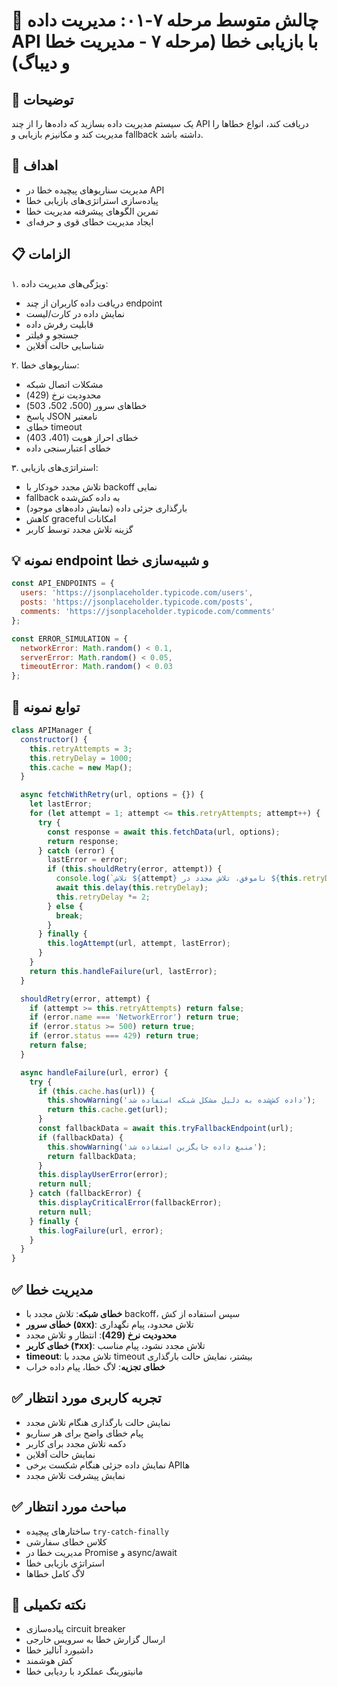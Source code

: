 # 🎯 چالش متوسط مرحله ۷-۰۱: مدیریت داده API با بازیابی خطا (مرحله ۷ - مدیریت خطا و دیباگ)

## 📝 توضیحات

یک سیستم مدیریت داده بسازید که داده‌ها را از چند API دریافت کند، انواع خطاها را مدیریت کند و مکانیزم بازیابی و fallback داشته باشد.

## 🎯 اهداف

- مدیریت سناریوهای پیچیده خطا در API
- پیاده‌سازی استراتژی‌های بازیابی خطا
- تمرین الگوهای پیشرفته مدیریت خطا
- ایجاد مدیریت خطای قوی و حرفه‌ای

## 📋 الزامات

۱. ویژگی‌های مدیریت داده:
   - دریافت داده کاربران از چند endpoint
   - نمایش داده در کارت/لیست
   - قابلیت رفرش داده
   - جستجو و فیلتر
   - شناسایی حالت آفلاین

۲. سناریوهای خطا:
   - مشکلات اتصال شبکه
   - محدودیت نرخ (429)
   - خطاهای سرور (500، 502، 503)
   - پاسخ JSON نامعتبر
   - خطای timeout
   - خطای احراز هویت (401، 403)
   - خطای اعتبارسنجی داده

۳. استراتژی‌های بازیابی:
   - تلاش مجدد خودکار با backoff نمایی
   - fallback به داده کش‌شده
   - بارگذاری جزئی داده (نمایش داده‌های موجود)
   - کاهش graceful امکانات
   - گزینه تلاش مجدد توسط کاربر

## 💡 نمونه endpoint و شبیه‌سازی خطا

```javascript
const API_ENDPOINTS = {
  users: 'https://jsonplaceholder.typicode.com/users',
  posts: 'https://jsonplaceholder.typicode.com/posts',
  comments: 'https://jsonplaceholder.typicode.com/comments'
};

const ERROR_SIMULATION = {
  networkError: Math.random() < 0.1,
  serverError: Math.random() < 0.05,
  timeoutError: Math.random() < 0.03
};
```

## 🚀 توابع نمونه

```javascript
class APIManager {
  constructor() {
    this.retryAttempts = 3;
    this.retryDelay = 1000;
    this.cache = new Map();
  }

  async fetchWithRetry(url, options = {}) {
    let lastError;
    for (let attempt = 1; attempt <= this.retryAttempts; attempt++) {
      try {
        const response = await this.fetchData(url, options);
        return response;
      } catch (error) {
        lastError = error;
        if (this.shouldRetry(error, attempt)) {
          console.log(`تلاش ${attempt} ناموفق، تلاش مجدد در ${this.retryDelay}ms...`);
          await this.delay(this.retryDelay);
          this.retryDelay *= 2;
        } else {
          break;
        }
      } finally {
        this.logAttempt(url, attempt, lastError);
      }
    }
    return this.handleFailure(url, lastError);
  }

  shouldRetry(error, attempt) {
    if (attempt >= this.retryAttempts) return false;
    if (error.name === 'NetworkError') return true;
    if (error.status >= 500) return true;
    if (error.status === 429) return true;
    return false;
  }

  async handleFailure(url, error) {
    try {
      if (this.cache.has(url)) {
        this.showWarning('داده کش‌شده به دلیل مشکل شبکه استفاده شد');
        return this.cache.get(url);
      }
      const fallbackData = await this.tryFallbackEndpoint(url);
      if (fallbackData) {
        this.showWarning('منبع داده جایگزین استفاده شد');
        return fallbackData;
      }
      this.displayUserError(error);
      return null;
    } catch (fallbackError) {
      this.displayCriticalError(fallbackError);
      return null;
    } finally {
      this.logFailure(url, error);
    }
  }
}
```

## ✅ مدیریت خطا

- **خطای شبکه**: تلاش مجدد با backoff، سپس استفاده از کش
- **خطای سرور (۵xx)**: تلاش محدود، پیام نگهداری
- **محدودیت نرخ (429)**: انتظار و تلاش مجدد
- **خطای کاربر (۴xx)**: تلاش مجدد نشود، پیام مناسب
- **timeout**: تلاش مجدد با timeout بیشتر، نمایش حالت بارگذاری
- **خطای تجزیه**: لاگ خطا، پیام داده خراب

## ✅ تجربه کاربری مورد انتظار

- نمایش حالت بارگذاری هنگام تلاش مجدد
- پیام خطای واضح برای هر سناریو
- دکمه تلاش مجدد برای کاربر
- نمایش حالت آفلاین
- نمایش داده جزئی هنگام شکست برخی APIها
- نمایش پیشرفت تلاش مجدد

## ✅ مباحث مورد انتظار

- ساختارهای پیچیده `try-catch-finally`
- کلاس خطای سفارشی
- مدیریت خطا در Promise و async/await
- استراتژی بازیابی خطا
- لاگ کامل خطاها

## 🌟 نکته تکمیلی

- پیاده‌سازی circuit breaker
- ارسال گزارش خطا به سرویس خارجی
- داشبورد آنالیز خطا
- کش هوشمند
- مانیتورینگ عملکرد با ردیابی خطا
